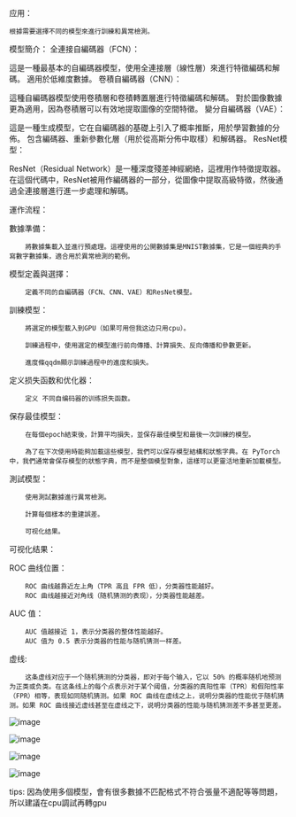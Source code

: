 应用：

    根據需要選擇不同的模型來進行訓練和異常檢測。   

模型簡介：
全連接自編碼器（FCN）：

這是一種最基本的自編碼器模型，使用全連接層（線性層）來進行特徵編碼和解碼。
適用於低維度數據。
卷積自編碼器（CNN）：

這種自編碼器模型使用卷積層和卷積轉置層進行特徵編碼和解碼。
對於圖像數據更為適用，因為卷積層可以有效地提取圖像的空間特徵。
變分自編碼器（VAE）：

這是一種生成模型，它在自編碼器的基礎上引入了概率推斷，用於學習數據的分佈。
包含編碼器、重新參數化層（用於從高斯分佈中取樣）和解碼器。
ResNet模型：

ResNet（Residual Network）是一種深度殘差神經網絡，這裡用作特徵提取器。
在這個代碼中，ResNet被用作編碼器的一部分，從圖像中提取高級特徵，然後通過全連接層進行進一步處理和解碼。


運作流程：

數據準備：

        將數據集載入並進行預處理。這裡使用的公開數據集是MNIST數據集，它是一個經典的手寫數字數據集，適合用於異常檢測的範例。
        

模型定義與選擇：

        定義不同的自編碼器（FCN、CNN、VAE）和ResNet模型。

訓練模型：

        將選定的模型載入到GPU（如果可用但我这边只用cpu）。

        訓練過程中，使用選定的模型進行前向傳播、計算損失、反向傳播和參數更新。

        進度條qqdm顯示訓練過程中的進度和損失。

定义损失函数和优化器：

        定义 不同自编码器的训练损失函数。

保存最佳模型：

        在每個epoch結束後，計算平均損失，並保存最佳模型和最後一次訓練的模型。
        
        為了在下次使用時能夠加載這些模型，我們可以保存模型結構和狀態字典。在 PyTorch 中，我們通常會保存模型的狀態字典，而不是整個模型對象，這樣可以更靈活地重新加載模型。

測試模型：

        使用測試數據進行異常檢測。
        
        計算每個樣本的重建誤差。

        可视化结果。

可视化结果：

ROC 曲线位置：

        ROC 曲线越靠近左上角（TPR 高且 FPR 低），分类器性能越好。
        ROC 曲线越接近对角线（随机猜测的表现），分类器性能越差。
        
AUC 值：

        AUC 值越接近 1，表示分类器的整体性能越好。
        AUC 值为 0.5 表示分类器的性能与随机猜测一样差。

虚线:

        这条虚线对应于一个随机猜测的分类器，即对于每个输入，它以 50% 的概率随机地预测为正类或负类。在这条线上的每个点表示对于某个阈值，分类器的真阳性率（TPR）和假阳性率（FPR）相等，表现如同随机猜测。如果 ROC 曲线在虚线之上，说明分类器的性能优于随机猜测。如果 ROC 曲线接近虚线甚至在虚线之下，说明分类器的性能与随机猜测差不多甚至更差。

![image](https://github.com/joycelai140420/Project/assets/167413809/d6016cb9-1a77-469a-8426-64f9a8b2ee43)

![image](https://github.com/joycelai140420/Project/assets/167413809/a824e1e9-2977-4c96-8922-96dbebd1a8fc)

![image](https://github.com/joycelai140420/Project/assets/167413809/499dcc8f-d960-4474-8627-729cf51da927)

![image](https://github.com/joycelai140420/Project/assets/167413809/6c931d08-666f-40f9-a8bc-20ff63bdad8c)


tips:
    因為使用多個模型，會有很多數據不匹配格式不符合張量不適配等等問題，所以建議在cpu調試再轉gpu

